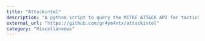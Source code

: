 ```yaml
---
title: "Attackintel"
description: "A python script to query the MITRE ATT&CK API for tactics, techniques, mitigations, & detection methods for specific threat groups."
external_url: "https://github.com/gr4ym4ntx/attackintel"
category: "Miscellaneous"
---
```


